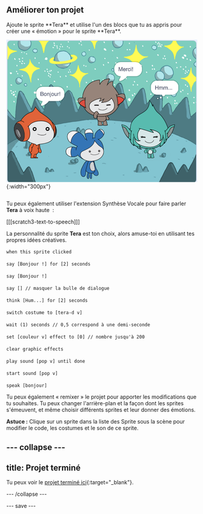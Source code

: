 ## Améliorer ton projet

<div style="display: flex; flex-wrap: wrap">
<div style="flex-basis: 200px; flex-grow: 1; margin-right: 15px;">
Ajoute le sprite **Tera** et utilise l'un des blocs que tu as appris pour créer une « émotion » pour le sprite **Tera**.
</div>
<div>

![Le sprite Tera sur la scène.](images/tera-step.png){:width="300px"}

</div>
</div>

Tu peux également utiliser l'extension Synthèse Vocale pour faire parler **Tera** à voix haute  :

[[[scratch3-text-to-speech]]]

La personnalité du sprite **Tera** est ton choix, alors amuse-toi en utilisant tes propres idées créatives.

```blocks3
when this sprite clicked

say [Bonjour !] for [2] seconds

say [Bonjour !]

say [] // masquer la bulle de dialogue

think [Hum...] for [2] seconds

switch costume to [tera-d v]

wait (1) seconds // 0,5 correspond à une demi-seconde

set [couleur v] effect to [0] // nombre jusqu'à 200

clear graphic effects

play sound [pop v] until done

start sound [pop v]

speak [bonjour]
```

Tu peux également « remixer » le projet pour apporter les modifications que tu souhaites. Tu peux changer l'arrière-plan et la façon dont les sprites s'émeuvent, et même choisir différents sprites et leur donner des émotions.

**Astuce :** Clique sur un sprite dans la liste des Sprite sous la scène pour modifier le code, les costumes et le son de ce sprite.

--- collapse ---
---
title: Projet terminé
---

Tu peux voir le [projet terminé ici](https://scratch.mit.edu/projects/485673032/){:target="_blank"}.

--- /collapse ---

--- save ---
